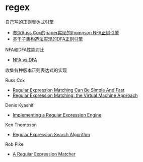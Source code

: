 # regex

自己写的正则表达式引擎

- [参照Russ Cox的paper实现的thompson NFA正则引擎](https://github.com/mjaow/regex/blob/master/src/regex/nfa.go) 
- [基于子集构造法实现的DFA正则引擎](https://github.com/mjaow/regex/blob/master/src/regex/dfa.go) 

NFA和DFA性能对比

- [NFA vs DFA](https://github.com/mjaow/regex/blob/master/doc/perf.md)

收集各种版本正则表达式的实现

Russ Cox

- [Regular Expression Matching Can Be Simple And Fast](https://swtch.com/~rsc/regexp/regexp1.html)
- [Regular Expression Matching: the Virtual Machine Approach](https://swtch.com/~rsc/regexp/regexp2.html)

Denis Kyashif

- [Implementing a Regular Expression Engine](https://deniskyashif.com/implementing-a-regular-expression-engine)

Ken Thompson

- [Regular Expression Search Algorithm](https://www.fing.edu.uy/inco/cursos/intropln/material/p419-thompson.pdf)

Rob Pike

- [A Regular Expression Matcher](http://www.cs.princeton.edu/courses/archive/spr09/cos333/beautiful.html)

